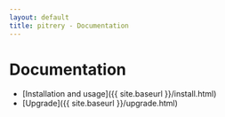 ```yaml
---
layout: default
title: pitrery - Documentation
---
```


Documentation
=============

* [Installation and usage]({{ site.baseurl }}/install.html)
* [Upgrade]({{ site.baseurl }}/upgrade.html)
